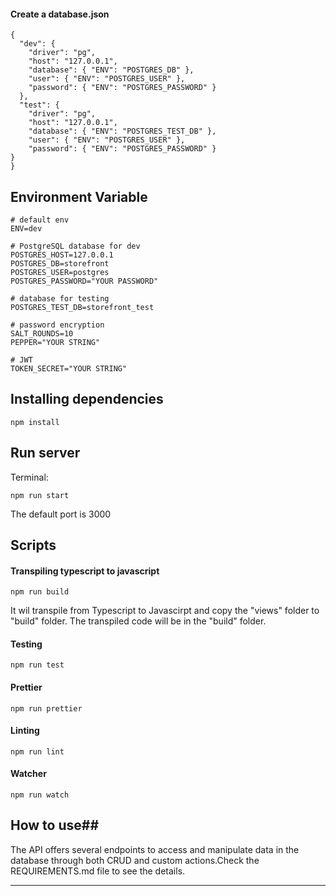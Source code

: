#### Create a database.json ####
```
{
  "dev": {
    "driver": "pg",
    "host": "127.0.0.1",
    "database": { "ENV": "POSTGRES_DB" },
    "user": { "ENV": "POSTGRES_USER" },
    "password": { "ENV": "POSTGRES_PASSWORD" }
  },
  "test": {
    "driver": "pg",
    "host": "127.0.0.1",
    "database": { "ENV": "POSTGRES_TEST_DB" },
    "user": { "ENV": "POSTGRES_USER" },
    "password": { "ENV": "POSTGRES_PASSWORD" }
}
}
```
## Environment Variable ##

```
# default env
ENV=dev

# PostgreSQL database for dev
POSTGRES_HOST=127.0.0.1
POSTGRES_DB=storefront
POSTGRES_USER=postgres
POSTGRES_PASSWORD="YOUR PASSWORD"

# database for testing
POSTGRES_TEST_DB=storefront_test

# password encryption
SALT_ROUNDS=10
PEPPER="YOUR STRING"

# JWT
TOKEN_SECRET="YOUR STRING"

```
## Installing dependencies ##

```
npm install
```

## Run server ##

Terminal:

```
npm run start
```

The default port is 3000

## Scripts ##


#### Transpiling typescript to javascript ####

```
npm run build
```

It wil transpile from Typescript to Javascirpt and copy the "views" folder to "build" folder. The transpiled code will be in the "build" folder.

#### Testing ####

```
npm run test
```

#### Prettier ####

```
npm run prettier
```

#### Linting ####

```
npm run lint
```
#### Watcher ####

```
npm run watch
```
## How to use##

The API offers several endpoints to access and manipulate data in the database through both CRUD and custom actions.Check the REQUIREMENTS.md file to see the details.

---
